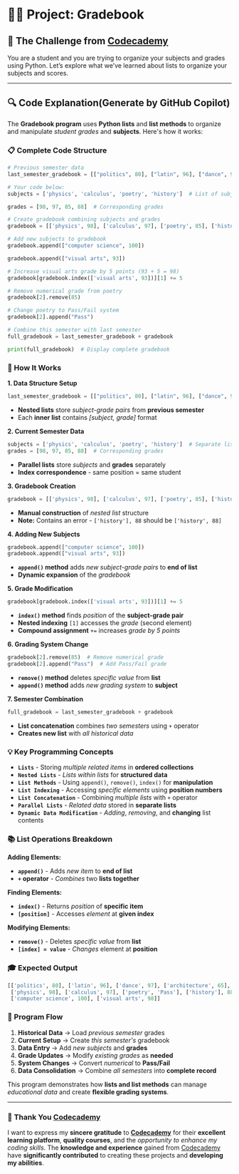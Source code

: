 # 👨‍💻 Project: Gradebook

## 🎯 The Challenge from [Codecademy](http://www.codecademy.com/)

You are a student and you are trying to organize your subjects and grades using Python. Let’s explore what we’ve learned about lists to organize your subjects and scores.

---

## 🔍 **Code Explanation(Generate by GitHub Copilot)**

The **Gradebook program** uses **Python lists** and **list methods** to organize and manipulate *student grades* and **subjects**. Here's how it works:

### **📋 Complete Code Structure**

```python
# Previous semester data
last_semester_gradebook = [["politics", 80], ["latin", 96], ["dance", 97], ["architecture", 65]]

# Your code below: 
subjects = ['physics', 'calculus', 'poetry', 'history']  # List of subjects

grades = [98, 97, 85, 88]  # Corresponding grades

# Create gradebook combining subjects and grades
gradebook = [['physics', 98], ['calculus', 97], ['poetry', 85], ['history'], 88]

# Add new subjects to gradebook
gradebook.append(["computer science", 100])

gradebook.append(["visual arts", 93])

# Increase visual arts grade by 5 points (93 + 5 = 98)
gradebook[gradebook.index(['visual arts', 93])][1] += 5

# Remove numerical grade from poetry
gradebook[2].remove(85)

# Change poetry to Pass/Fail system
gradebook[2].append("Pass")

# Combine this semester with last semester
full_gradebook = last_semester_gradebook + gradebook

print(full_gradebook)  # Display complete gradebook
```

### **🎯 How It Works**

**1. Data Structure Setup**
```python
last_semester_gradebook = [["politics", 80], ["latin", 96], ["dance", 97], ["architecture", 65]]
```
- **Nested lists** store *subject-grade pairs* from **previous semester**
- Each **inner list** contains *[subject, grade]* format

**2. Current Semester Data**
```python
subjects = ['physics', 'calculus', 'poetry', 'history']  # Separate lists
grades = [98, 97, 85, 88]  # Corresponding grades
```
- **Parallel lists** store *subjects* and **grades** separately
- **Index correspondence** - same position = same student

**3. Gradebook Creation**
```python
gradebook = [['physics', 98], ['calculus', 97], ['poetry', 85], ['history'], 88]
```
- **Manual construction** of *nested list* structure
- **Note:** Contains an error - `['history'], 88` should be `['history', 88]`

**4. Adding New Subjects**
```python
gradebook.append(["computer science", 100])
gradebook.append(["visual arts", 93])
```
- **`append()` method** adds *new subject-grade pairs* to **end of list**
- **Dynamic expansion** of the *gradebook*

**5. Grade Modification**
```python
gradebook[gradebook.index(['visual arts', 93])][1] += 5
```
- **`index()` method** finds *position* of the **subject-grade pair**
- **Nested indexing** `[1]` accesses the *grade* (second element)
- **Compound assignment** `+=` increases *grade by 5 points*

**6. Grading System Change**
```python
gradebook[2].remove(85)  # Remove numerical grade
gradebook[2].append("Pass")  # Add Pass/Fail grade
```
- **`remove()` method** deletes *specific value* from **list**
- **`append()` method** adds *new grading system* to **subject**

**7. Semester Combination**
```python
full_gradebook = last_semester_gradebook + gradebook
```
- **List concatenation** combines *two semesters* using `+` operator
- **Creates new list** with *all historical data*

### **💡 Key Programming Concepts**

- **`Lists`** - Storing *multiple related items* in **ordered collections**
- **`Nested Lists`** - *Lists within lists* for **structured data**
- **`List Methods`** - Using `append()`, `remove()`, `index()` for **manipulation**
- **`List Indexing`** - Accessing *specific elements* using **position numbers**
- **`List Concatenation`** - Combining *multiple lists* with `+` operator
- **`Parallel Lists`** - *Related data* stored in **separate lists**
- **`Dynamic Data Modification`** - *Adding*, *removing*, and **changing** list contents

### **📚 List Operations Breakdown**

**Adding Elements:**
- **`append()`** - Adds *new item* to **end of list**
- **`+` operator** - *Combines* two **lists together**

**Finding Elements:**
- **`index()`** - Returns *position* of **specific item**
- **`[position]`** - Accesses *element* at **given index**

**Modifying Elements:**
- **`remove()`** - Deletes *specific value* from **list**
- **`[index] = value`** - *Changes* element at **position**

### **🎓 Expected Output**

```python
[['politics', 80], ['latin', 96], ['dance', 97], ['architecture', 65], 
 ['physics', 98], ['calculus', 97], ['poetry', 'Pass'], ['history'], 88, 
 ['computer science', 100], ['visual arts', 98]]
```

### **🔄 Program Flow**

1. **Historical Data** → Load *previous semester* grades
2. **Current Setup** → Create *this semester's* gradebook
3. **Data Entry** → Add *new subjects* and **grades**
4. **Grade Updates** → Modify *existing grades* as **needed**
5. **System Changes** → Convert *numerical* to **Pass/Fail**
6. **Data Consolidation** → Combine *all semesters* into **complete record**

This program demonstrates how **lists and list methods** can manage *educational data* and create **flexible grading systems**.

---

### 🙏 **Thank You [Codecademy](https://www.codecademy.com/)**

I want to express my **sincere gratitude** to [**Codecademy**](https://www.codecademy.com/) for their **excellent learning platform**, **quality courses**, and the *opportunity to enhance my coding skills*. The **knowledge and experience** gained from [Codecademy](https://www.codecademy.com/) have **significantly contributed** to creating these projects and **developing my abilities**.